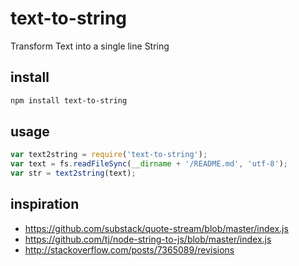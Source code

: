 # text-to-string
Transform Text into a single line String

## install

```bash
npm install text-to-string
```

## usage

```javascript
var text2string = require('text-to-string');
var text = fs.readFileSync(__dirname + '/README.md', 'utf-8');
var str = text2string(text);

```

## inspiration
 - https://github.com/substack/quote-stream/blob/master/index.js
 - https://github.com/tj/node-string-to-js/blob/master/index.js
 - http://stackoverflow.com/posts/7365089/revisions